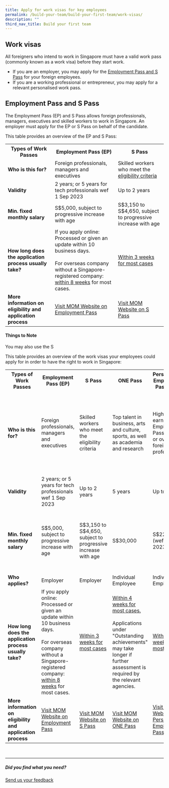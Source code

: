 ```yaml
---
title: Apply for work visas for key employees
permalink: /build-your-team/build-your-first-team/work-visas/
description: ""
third_nav_title: Build your first team
---
```

## Work visas

All foreigners who intend to work in Singapore must have a valid work pass (commonly known as a work visa) before they start work.

* If you are an employer, you may apply for the [Employment Pass and S Pass](#Employment-Pass-and-S-Pass) for your foreign employees.
* If you are a working professional or entrepreneur, you may apply for a relevant personalised work pass.  

## Employment Pass and S Pass
The Employment Pass (EP) and S Pass allows foreign professionals, managers, executives and skilled workers to work in Singapore. An employer must apply for the EP or S Pass on behalf of the candidate. 

This table provides an overview of the EP and S Pass: 
<table>
  <tbody><tr>
    <th>Types of Work Passes </th>
    <th>Employment Pass (EP)</th>
    <th>S Pass</th>
  </tr>
  <tr>
    <td><b>Who is this for?</b></td>
    <td>Foreign professionals, managers and executives</td>
    <td>Skilled workers who meet the  <a target="_blank" href="https://www.mom.gov.sg/passes-and-permits/s-pass/eligibility">eligibility criteria</a></td>
    </tr>
  <tr>
    <td><b>Validity</b></td>
    <td>2 years; or 5 years for tech professionals wef 1 Sep 2023</td>
    <td>Up to 2 years</td>
  </tr>
  <tr>
    <td><b>Min. fixed monthly salary</b></td>
    <td>S$5,000, subject to progressive increase with age</td>
    <td>S$3,150 to S$4,650, subject to progressive increase with age</td>
    </tr>
   <tr><td><b>How long does the application process usually take? </b></td>
    <td>If you apply online: Processed or given an update within 10 business days.<br><br> For overseas company without a Singapore-registered company: <a target="_blank" href="https://www.mom.gov.sg/passes-and-permits/employment-pass/apply-for-a-pass">within 8 weeks</a> for most cases.</td>
    <td><a target="_blank" href="https://www.mom.gov.sg/passes-and-permits/s-pass/apply-for-a-pass">Within 3 weeks for most cases</a></td>
    </tr><tr><td><b>More information on eligibility and application process<b></b></b></td>
		<td><a target="_blank" href="https://www.mom.gov.sg/passes-and-permits/employment-pass">Visit MOM Website on Employment Pass</a></td>
				<td><a target="_blank" href="https://www.mom.gov.sg/passes-and-permits/s-pass">Visit MOM Website on S Pass</a></td>
				</tr></tbody></table>

#### Things to Note
You may also use the S

This table  provides an overview of the work visas your employees could apply for in order to have the right to work in Singapore:



<table>
  <tbody><tr>
    <th>Types of Work Passes </th>
    <th>Employment Pass (EP)</th>
    <th>S Pass</th>
    <th>ONE Pass</th>
    <th>Personalised Employment Pass (PEP)</th>
    <th>Tech.Pass</th>
    <th>EntrePass</th>
  </tr>
  <tr>
    <td><b>Who is this for?</b></td>
    <td>Foreign professionals, managers and executives</td>
    <td>Skilled workers who meet the eligibility criteria</td>
    <td>Top talent in business, arts and culture, sports, as well as academia and research</td>
    <td>High-earning Employment Pass holders or overseas foreign professionals</td>
    <td>Established tech entrepreneurs, leaders or technical experts</td>
    <td>Eligible foreign entrepreneurs who are keen to operate a business in Singapore that is venture-backed or possesses innovative technologies</td>
  </tr>
  <tr>
    <td><b>Validity</b></td>
    <td>2 years; or 5 years for tech professionals wef 1 Sep 2023</td>
    <td>Up to 2 years</td>
    <td>5 years</td>
    <td>Up to 3 years</td>
    <td>2 years</td>
    <td>Up to 2 years</td>
  </tr>
  <tr>
    <td><b>Min. fixed monthly salary</b></td>
    <td>S$5,000, subject to progressive increase with age</td>
    <td>S$3,150 to S$4,650, subject to progressive increase with age</td>
    <td>S$30,000</td>
    <td>S$22,500 (wef 1 Sep 2023)</td>
    <td>S$20,000</td>
    <td>No minimum as long as applicant intends to start or has started a Singapore-registered private limited company</td>
  </tr>
  <tr>
    <td><b>Who applies?</b></td>
    <td>Employer</td>
    <td>Employer</td>
    <td>Individual Employee</td>
    <td>Individual Employee</td>
    <td>Individual Employee</td>
		<td>Individual Employee</td>
  </tr>
	    <tr><td><b>How long does the application process usually take? </b></td>
    <td>If you apply online: Processed or given an update within 10 business days.<br><br> For overseas company without a Singapore-registered company: <a target="_blank" href="https://www.mom.gov.sg/passes-and-permits/employment-pass/apply-for-a-pass">within 8 weeks</a> for most cases.</td>
    <td><a target="_blank" href="https://www.mom.gov.sg/passes-and-permits/s-pass/apply-for-a-pass">Within 3 weeks for most cases</a></td>
    <td>
<a target="_blank" href="https://www.mom.gov.sg/passes-and-permits/overseas-networks-expertise-pass/apply-for-a-pass">Within 4 weeks for most cases.</a><br><br>Applications under "Outstanding achievements" may take longer if further assessment is required by the relevant agencies.

</td>
    <td><a target="_blank" href="https://www.mom.gov.sg/passes-and-permits/personalised-employment-pass/apply-for-a-pass">Within 8 weeks for most cases.</a></td>
    <td><a target="_blank" href="https://www.edb.gov.sg/en/how-we-help/incentives-and-schemes/tech-pass/apply-for-a-tech-pass.html">
			Within 8 weeks for most cases, from when all documents are in order.</a><br><br>	
It may take longer if additional information is required</td>
	<td><a target="_blank" href="https://www.mom.gov.sg/passes-and-permits/entrepass/apply-for-a-pass">Within 8 weeks for most cases</a></td>
  </tr>
		<tr><td><b>More information on eligibility and application process<b></b></b></td>
		<td><a target="_blank" href="https://www.mom.gov.sg/passes-and-permits/employment-pass">Visit MOM Website on Employment Pass</a></td>
				<td><a target="_blank" href="https://www.mom.gov.sg/passes-and-permits/s-pass">Visit MOM Website on S Pass</a></td>
				<td><a target="_blank" href="https://www.mom.gov.sg/passes-and-permits/overseas-networks-expertise-pass">Visit MOM Website on ONE Pass</a></td>
				<td><a target="_blank" href="https://www.mom.gov.sg/passes-and-permits/personalised-employment-pass">Visit MOM Website on Personalised Employment Pass</a></td>
				<td><a target="_blank" href="https://www.edb.gov.sg/en/how-we-help/incentives-and-schemes/tech-pass.html">Visit EDB Website on Tech.Pass</a></td>
			<td><a target="_blank" href="https://www.mom.gov.sg/passes-and-permits/entrepass">Visit MOM Website on EntrePass</a></td>
</tr></tbody></table>
<br>



<hr>


##### Did you find what you need?

[Send us your feedback](https://form.gov.sg/642693623cb98f001239be0d)